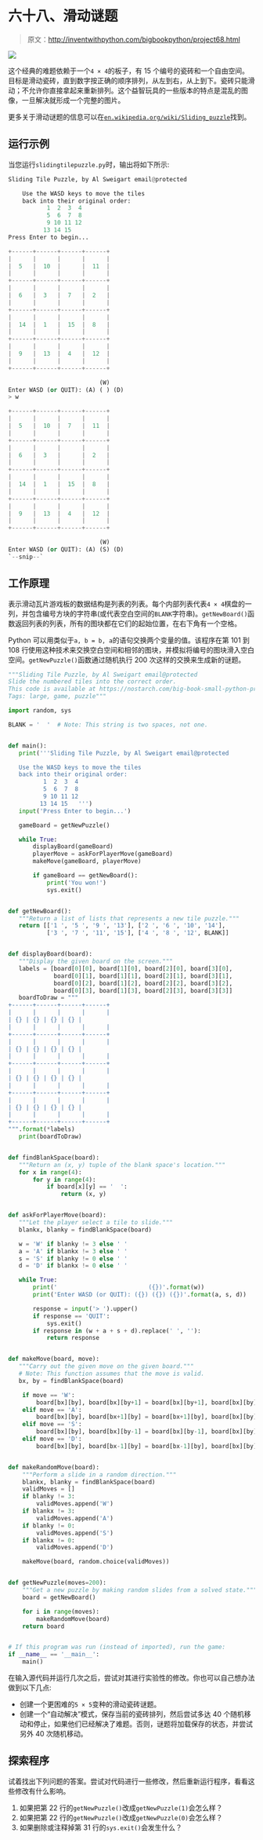 # 六十八、滑动谜题

> 原文：<http://inventwithpython.com/bigbookpython/project68.html>

![](img/9d995d63aaead72cad01120081eb8f75.png)

这个经典的难题依赖于一个`4 × 4`的板子，有 15 个编号的瓷砖和一个自由空间。目标是滑动瓷砖，直到数字按正确的顺序排列，从左到右，从上到下。瓷砖只能滑动；不允许你直接拿起来重新排列。这个益智玩具的一些版本的特点是混乱的图像，一旦解决就形成一个完整的图片。

更多关于滑动谜题的信息可以在[`en.wikipedia.org/wiki/Sliding_puzzle`](https://en.wikipedia.org/wiki/Sliding_puzzle)找到。

## 运行示例

当您运行`slidingtilepuzzle.py`时，输出将如下所示:

```py
Sliding Tile Puzzle, by Al Sweigart email@protected

    Use the WASD keys to move the tiles
    back into their original order:
           1  2  3  4
           5  6  7  8
           9 10 11 12
          13 14 15
Press Enter to begin...

+------+------+------+------+
|      |      |      |      |
|  5   |  10  |      |  11  |
|      |      |      |      |
+------+------+------+------+
|      |      |      |      |
|  6   |  3   |  7   |  2   |
|      |      |      |      |
+------+------+------+------+
|      |      |      |      |
|  14  |  1   |  15  |  8   |
|      |      |      |      |
+------+------+------+------+
|      |      |      |      |
|  9   |  13  |  4   |  12  |
|      |      |      |      |
+------+------+------+------+

                          (W)
Enter WASD (or QUIT): (A) ( ) (D)
> w

+------+------+------+------+
|      |      |      |      |
|  5   |  10  |  7   |  11  |
|      |      |      |      |
+------+------+------+------+
|      |      |      |      |
|  6   |  3   |      |  2   |
|      |      |      |      |
+------+------+------+------+
|      |      |      |      |
|  14  |  1   |  15  |  8   |
|      |      |      |      |
+------+------+------+------+
|      |      |      |      |
|  9   |  13  |  4   |  12  |
|      |      |      |      |
+------+------+------+------+

                          (W)
Enter WASD (or QUIT): (A) (S) (D)
`--snip--`
```

## 工作原理

表示滑动瓦片游戏板的数据结构是列表的列表。每个内部列表代表`4 × 4`棋盘的一列，并包含编号方块的字符串(或代表空白空间的`BLANK`字符串)。`getNewBoard()`函数返回列表的列表，所有的图块都在它们的起始位置，在右下角有一个空格。

Python 可以用类似于`a, b = b, a`的语句交换两个变量的值。该程序在第 101 到 108 行使用这种技术来交换空白空间和相邻的图块，并模拟将编号的图块滑入空白空间。`getNewPuzzle()`函数通过随机执行 200 次这样的交换来生成新的谜题。

```py
"""Sliding Tile Puzzle, by Al Sweigart email@protected
Slide the numbered tiles into the correct order.
This code is available at https://nostarch.com/big-book-small-python-programming
Tags: large, game, puzzle"""

import random, sys

BLANK = '  '  # Note: This string is two spaces, not one.


def main():
   print('''Sliding Tile Puzzle, by Al Sweigart email@protected

   Use the WASD keys to move the tiles
   back into their original order:
          1  2  3  4
          5  6  7  8
          9 10 11 12
         13 14 15   ''')
   input('Press Enter to begin...')

   gameBoard = getNewPuzzle()

   while True:
       displayBoard(gameBoard)
       playerMove = askForPlayerMove(gameBoard)
       makeMove(gameBoard, playerMove)

       if gameBoard == getNewBoard():
           print('You won!')
           sys.exit()


def getNewBoard():
   """Return a list of lists that represents a new tile puzzle."""
   return [['1 ', '5 ', '9 ', '13'], ['2 ', '6 ', '10', '14'],
           ['3 ', '7 ', '11', '15'], ['4 ', '8 ', '12', BLANK]]


def displayBoard(board):
   """Display the given board on the screen."""
   labels = [board[0][0], board[1][0], board[2][0], board[3][0],
             board[0][1], board[1][1], board[2][1], board[3][1],
             board[0][2], board[1][2], board[2][2], board[3][2],
             board[0][3], board[1][3], board[2][3], board[3][3]]
   boardToDraw = """
+------+------+------+------+
|      |      |      |      |
| {} | {} | {} | {} |
|      |      |      |      |
+------+------+------+------+
|      |      |      |      |
| {} | {} | {} | {} |
|      |      |      |      |
+------+------+------+------+
|      |      |      |      |
| {} | {} | {} | {} |
|      |      |      |      |
+------+------+------+------+
|      |      |      |      |
| {} | {} | {} | {} |
|      |      |      |      |
+------+------+------+------+
""".format(*labels)
   print(boardToDraw)


def findBlankSpace(board):
   """Return an (x, y) tuple of the blank space's location."""
   for x in range(4):
       for y in range(4):
           if board[x][y] == '  ':
               return (x, y)


def askForPlayerMove(board):
   """Let the player select a tile to slide."""
   blankx, blanky = findBlankSpace(board)

   w = 'W' if blanky != 3 else ' '
   a = 'A' if blankx != 3 else ' '
   s = 'S' if blanky != 0 else ' '
   d = 'D' if blankx != 0 else ' '

   while True:
       print('                          ({})'.format(w))
       print('Enter WASD (or QUIT): ({}) ({}) ({})'.format(a, s, d))

       response = input('> ').upper()
       if response == 'QUIT':
           sys.exit()
       if response in (w + a + s + d).replace(' ', ''):
           return response


def makeMove(board, move):
   """Carry out the given move on the given board."""
   # Note: This function assumes that the move is valid.
   bx, by = findBlankSpace(board)

    if move == 'W':
        board[bx][by], board[bx][by+1] = board[bx][by+1], board[bx][by]
    elif move == 'A':
        board[bx][by], board[bx+1][by] = board[bx+1][by], board[bx][by]
    elif move == 'S':
        board[bx][by], board[bx][by-1] = board[bx][by-1], board[bx][by]
    elif move == 'D':
        board[bx][by], board[bx-1][by] = board[bx-1][by], board[bx][by]


def makeRandomMove(board):
    """Perform a slide in a random direction."""
    blankx, blanky = findBlankSpace(board)
    validMoves = []
    if blanky != 3:
        validMoves.append('W')
    if blankx != 3:
        validMoves.append('A')
    if blanky != 0:
        validMoves.append('S')
    if blankx != 0:
        validMoves.append('D')

    makeMove(board, random.choice(validMoves))


def getNewPuzzle(moves=200):
    """Get a new puzzle by making random slides from a solved state."""
    board = getNewBoard()

    for i in range(moves):
        makeRandomMove(board)
    return board


# If this program was run (instead of imported), run the game:
if __name__ == '__main__':
    main() 
```

在输入源代码并运行几次之后，尝试对其进行实验性的修改。你也可以自己想办法做到以下几点:

*   创建一个更困难的`5 × 5`变种的滑动瓷砖谜题。
*   创建一个“自动解决”模式，保存当前的瓷砖排列，然后尝试多达 40 个随机移动和停止，如果他们已经解决了难题。否则，谜题将加载保存的状态，并尝试另外 40 次随机移动。

## 探索程序

试着找出下列问题的答案。尝试对代码进行一些修改，然后重新运行程序，看看这些修改有什么影响。

1.  如果把第 22 行的`getNewPuzzle()`改成`getNewPuzzle(1)`会怎么样？
2.  如果把第 22 行的`getNewPuzzle()`改成`getNewPuzzle(0)`会怎么样？
3.  如果删除或注释掉第 31 行的`sys.exit()`会发生什么？